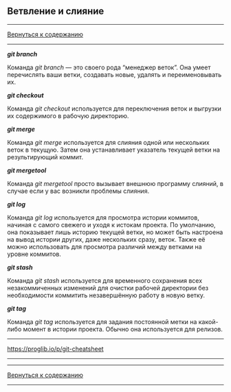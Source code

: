 ## Ветвление и слияние

---

[Вернуться к содержанию](readme.md)

---

***git branch***

Команда *git branch* — это своего рода “менеджер веток”. Она умеет перечислять ваши ветки, создавать новые, удалять и переименовывать их.

***git checkout***

Команда *git checkout* используется для переключения веток и выгрузки их содержимого в рабочую директорию.

***git merge***

Команда *git merge* используется для слияния одной или нескольких веток в текущую. Затем она устанавливает указатель текущей ветки на результирующий коммит.

***git mergetool***

Команда *git mergetool* просто вызывает внешнюю программу слияний, в случае если у вас возникли проблемы слияния.

***git log***

Команда *git log* используется для просмотра истории коммитов, начиная с самого свежего и уходя к истокам проекта. По умолчанию, она показывает лишь историю текущей ветки, но может быть настроена на вывод истории других, даже нескольких сразу, веток. Также её можно использовать для просмотра различий между ветками на уровне коммитов.

***git stash***

Команда *git stash* используется для временного сохранения всех незакоммиченных изменений для очистки рабочей директории без необходимости коммитить незавершённую работу в новую ветку.

***git tag***

Команда *git tag* используется для задания постоянной метки на какой-либо момент в истории проекта. Обычно она используется для релизов.

---

https://proglib.io/p/git-cheatsheet

---

---

[Вернуться к содержанию](readme.md)

---





